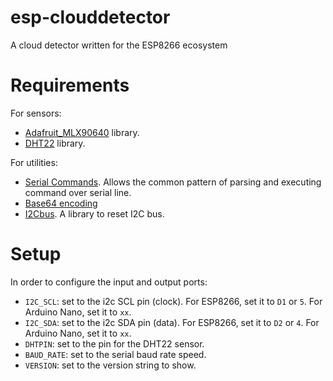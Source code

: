 # esp-clouddetector
A cloud detector written for the ESP8266 ecosystem

# Requirements

For sensors:
* [Adafruit_MLX90640](https://github.com/adafruit/Adafruit_MLX90640) library.
* [DHT22](https://github.com/adafruit/DHT-sensor-library) library. 

For utilities:
* [Serial Commands](https://github.com/shyd/Arduino-SerialCommand). Allows the common pattern of parsing 
and executing command over serial line.
* [Base64 encoding](https://github.com/dojyorin/arduino_base64)
* [I2Cbus](https://github.com/maarten-pennings/I2Cbus/tree/master). A library to reset I2C bus.

# Setup

In order to configure the input and output ports:

* `I2C_SCL`: set to the i2c SCL pin (clock). For ESP8266, set it to `D1` or `5`. For Arduino Nano, set it to `xx`.
* `I2C_SDA`: set to the i2c SDA pin (data). For ESP8266, set it to `D2` or `4`. For Arduino Nano, set it to `xx`.
* `DHTPIN`: set to the pin for the DHT22 sensor.
* `BAUD_RATE`: set to the serial baud rate speed.
* `VERSION`: set to the version string to show.
